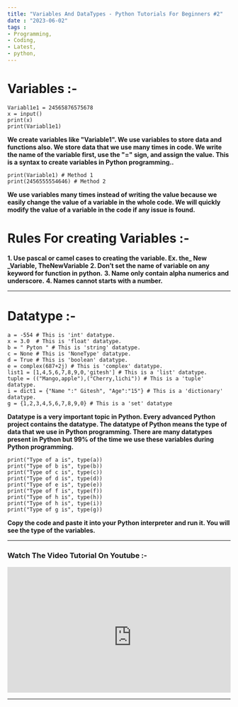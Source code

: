```yaml
---
title: "Variables And DataTypes - Python Tutorials For Beginners #2"
date : "2023-06-02"
tags : 
- Programming, 
- Coding,
- Latest,
- python,
---
```


# Variables :-
```
Variabl1e1 = 24565876575678
x = input()
print(x)
print(Variabl1e1)
```
**We create variables like "Variable1". We use variables to store data and functions also. We store data that we use many times in code. We write the name of the variable first, use the "=" sign, and assign the value. This is a syntax to create variables in Python programming..**
```
print(Variable1) # Method 1
print(2456555554646) # Method 2
```
**We use variables many times instead of writing the value because we easily change the value of a variable in the whole code. We will quickly modify the value of a variable in the code if any issue is found.**

# Rules For creating Variables :- 
**1. Use pascal or camel cases to creating the variable. Ex. the_ New _Variable, TheNewVariable**
**2. Don’t set the name of variable on any keyword for function in python.**
**3. Name only contain alpha numerics and underscore.**
**4. Names cannot starts with a number.** 

***********
# Datatype :-
```
a = -554 # This is 'int' datatype. 
x = 3.0  # This is 'float' datatype.
b = " Pyton " # This is 'string' datatype.
c = None # This is 'NoneType' datatype.
d = True # This is 'boolean' datatype.
e = complex(687+2j) # This is 'complex' datatype.
list1 = [1,4,5,6,7,8,9,0,'gitesh'] # This is a 'list' datatype.
tuple = (("Mango,apple"),("Cherry,lichi")) # This is a 'tuple' datatype.
i = dict1 = {"Name ":" Gitesh", "Age":"15"} # This is a 'dictionary' datatype.
g = {1,2,3,4,5,6,7,8,9,0} # This is a 'set' datatype 
```
**Datatype is a very important topic in Python. Every advanced Python project contains the datatype. The datatype of Python means the type of data that we use in Python programming. There are many datatypes present in Python but 99% of the time we use these variables during Python programming.**
```
print("Type of a is", type(a))
print("Type of b is", type(b))
print("Type of c is", type(c))
print("Type of d is", type(d))
print("Type of e is", type(e))
print("Type of f is", type(f))
print("Type of h is", type(h))
print("Type of h is", type(i))
print("Type of g is", type(g))
```
**Copy the code and paste it into your Python interpreter and run it. You will see the type of the variables.**
****

### Watch The Video Tutorial On Youtube :-

<div style="position: relative; padding-bottom: 56.25%; height: 0; overflow: hidden;">
  <iframe width="560" height="315" src="https://www.youtube.com/embed/7CbkVqkS0yM" title="YouTube video player" frameborder="0" allow="accelerometer; autoplay; clipboard-write; encrypted-media; gyroscope; picture-in-picture; web-share" allowfullscreen></iframe>
</div>

****

